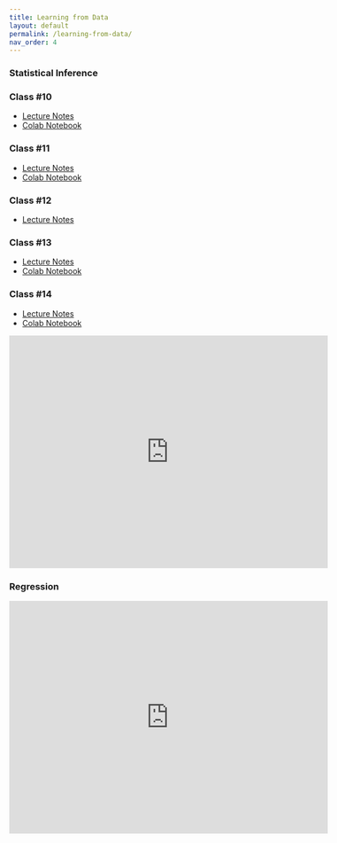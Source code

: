```yaml
---
title: Learning from Data
layout: default
permalink: /learning-from-data/
nav_order: 4
---
```


### **Statistical Inference**

### **Class #10**
- [Lecture Notes](https://daffodil-brand-804.notion.site/Class-10-a9fc46d1468e4f658d72227da13a3ad7)
- [Colab Notebook](https://github.com/pharringtonp19/business-analytics/blob/main/notebooks/statistical_inference_zero.ipynb)

### **Class #11**
- [Lecture Notes](https://daffodil-brand-804.notion.site/Class-11-10852d8e3f6d80689ec0d13f939f1741)
- [Colab Notebook](https://github.com/pharringtonp19/business-analytics/blob/main/notebooks/statistical_inference_one.ipynb)

### **Class #12**
- [Lecture Notes](https://daffodil-brand-804.notion.site/Class-12-10f52d8e3f6d80aba35ff074832fe582)

### **Class #13**
- [Lecture Notes](https://daffodil-brand-804.notion.site/Class-13-10852d8e3f6d807c83dadc86030c7c21)
- [Colab Notebook](https://github.com/pharringtonp19/business-analytics/blob/main/notebooks/statistical_inference_three.ipynb)

### **Class #14**
- [Lecture Notes](https://daffodil-brand-804.notion.site/Class-14-11752d8e3f6d8068b30ac904ffc49f42)
- [Colab Notebook](https://github.com/pharringtonp19/business-analytics/blob/main/notebooks/statistical_inference_four.ipynb)

<iframe src="https://slides.com/pharringtonp19/business-statistical-inference/embed?byline=hidden&share=hidden" width="576" height="420" title="Business Analytics - Statistical Inference" scrolling="no" frameborder="0" webkitallowfullscreen mozallowfullscreen allowfullscreen></iframe>

### **Regression**

<iframe src="https://slides.com/pharringtonp19/business-analytics-linear-regression/embed?byline=hidden&share=hidden" width="576" height="420" title="Business Analytics - Linear Regression" scrolling="no" frameborder="0" webkitallowfullscreen mozallowfullscreen allowfullscreen></iframe>